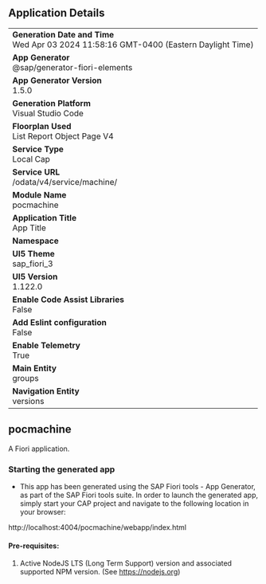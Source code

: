 ## Application Details
|               |
| ------------- |
|**Generation Date and Time**<br>Wed Apr 03 2024 11:58:16 GMT-0400 (Eastern Daylight Time)|
|**App Generator**<br>@sap/generator-fiori-elements|
|**App Generator Version**<br>1.5.0|
|**Generation Platform**<br>Visual Studio Code|
|**Floorplan Used**<br>List Report Object Page V4|
|**Service Type**<br>Local Cap|
|**Service URL**<br>/odata/v4/service/machine/
|**Module Name**<br>pocmachine|
|**Application Title**<br>App Title|
|**Namespace**<br>|
|**UI5 Theme**<br>sap_fiori_3|
|**UI5 Version**<br>1.122.0|
|**Enable Code Assist Libraries**<br>False|
|**Add Eslint configuration**<br>False|
|**Enable Telemetry**<br>True|
|**Main Entity**<br>groups|
|**Navigation Entity**<br>versions|

## pocmachine

A Fiori application.

### Starting the generated app

-   This app has been generated using the SAP Fiori tools - App Generator, as part of the SAP Fiori tools suite.  In order to launch the generated app, simply start your CAP project and navigate to the following location in your browser:

http://localhost:4004/pocmachine/webapp/index.html

#### Pre-requisites:

1. Active NodeJS LTS (Long Term Support) version and associated supported NPM version.  (See https://nodejs.org)


